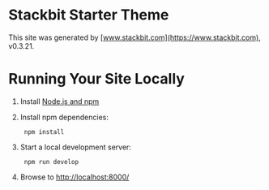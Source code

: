 # Stackbit Starter Theme

This site was generated by [www.stackbit.com](https://www.stackbit.com), v0.3.21.

# Running Your Site Locally

1. Install [Node.js and npm](https://nodejs.org/en/)

1. Install npm dependencies:

        npm install



1. Start a local development server:

        npm run develop

1. Browse to [http://localhost:8000/](http://localhost:8000/)
